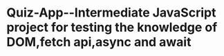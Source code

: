 # Quiz-App--Intermediate JavaScript project for testing the knowledge of DOM,fetch api,async and await
